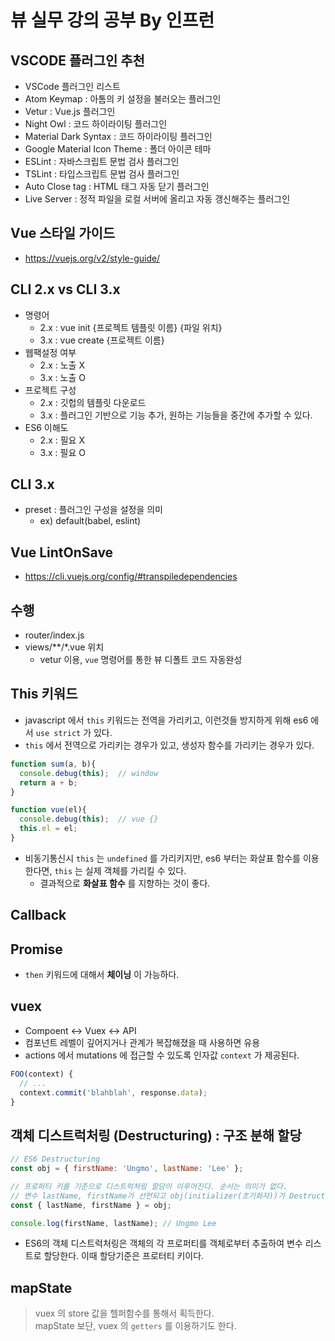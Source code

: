 # 뷰 실무 강의 공부 By 인프런

## VSCODE 플러그인 추천
* VSCode 플러그인 리스트
* Atom Keymap : 아톰의 키 설정을 불러오는 플러그인
* Vetur : Vue.js 플러그인
* Night Owl : 코드 하이라이팅 플러그인
* Material Dark Syntax : 코드 하이라이팅 플러그인
* Google Material Icon Theme : 폴더 아이콘 테마
* ESLint : 자바스크립트 문법 검사 플러그인
* TSLint : 타입스크립트 문법 검사 플러그인
* Auto Close tag : HTML 태그 자동 닫기 플러그인
* Live Server : 정적 파일을 로컬 서버에 올리고 자동 갱신해주는 플러그인

## Vue 스타일 가이드
* https://vuejs.org/v2/style-guide/

## CLI 2.x vs CLI 3.x
* 명령어
  * 2.x : vue init {프로젝트 템플릿 이름} {파일 위치}
  * 3.x : vue create {프로젝트 이름}
* 웹팩설정 여부
  * 2.x : 노출 X
  * 3.x : 노출 O
* 프로젝트 구성
  * 2.x : 깃헙의 템플릿 다운로드
  * 3.x : 플러그인 기반으로 기능 추가, 원하는 기능들을 중간에 추가할 수 있다.
* ES6 이해도
  * 2.x : 필요 X
  * 3.x : 필요 O

## CLI 3.x
* preset : 플러그인 구성을 설정을 의미
  * ex) default(babel, eslint)

## Vue LintOnSave
* https://cli.vuejs.org/config/#transpiledependencies

## 수행
* router/index.js
* views/**/*.vue 위치
  * vetur 이용, `vue` 명령어를 통한 뷰 디폴트 코드 자동완성

## This 키워드
* javascript 에서 `this` 키워드는 전역을 가리키고, 이런것들 방지하게 위해 es6 에서 `use strict` 가 있다.
* `this` 에서 전역으로 가리키는 경우가 있고, 생성자 함수를 가리키는 경우가 있다.
```javascript
function sum(a, b){
  console.debug(this);  // window
  return a + b;
}

function vue(el){
  console.debug(this);  // vue {}
  this.el = el;
}
```
* 비동기통신시 `this` 는 `undefined` 를 가리키지만, es6 부터는 화살표 함수를 이용한다면, `this` 는 실제 객체를 가리킬 수 있다.
  * 결과적으로 __화살표 함수__ 를 지향하는 것이 좋다.

## Callback
## Promise
* `then` 키워드에 대해서 __체이닝__ 이 가능하다.
## vuex
* Compoent <-> Vuex <-> API
* 컴포넌트 레벨이 깊어지거나 관계가 복잡해졌을 때 사용하면 유용
* actions 에서 mutations 에 접근할 수 있도록 인자값 `context` 가 제공된다.
```javascript
FOO(context) {
  // ...
  context.commit('blahblah', response.data);
}
```

## 객체 디스트럭처링 (Destructuring) : 구조 분해 할당
```javascript
// ES6 Destructuring
const obj = { firstName: 'Ungmo', lastName: 'Lee' };

// 프로퍼티 키를 기준으로 디스트럭처링 할당이 이루어진다. 순서는 의미가 없다.
// 변수 lastName, firstName가 선언되고 obj(initializer(초기화자))가 Destructuring(비구조화, 파괴)되어 할당된다.
const { lastName, firstName } = obj;

console.log(firstName, lastName); // Ungmo Lee
```
* ES6의 객체 디스트럭처링은 객체의 각 프로퍼티를 객체로부터 추출하여 변수 리스트로 할당한다. 이때 할당기준은 프로터티 키이다.

## mapState
> vuex 의 store 값을 헬퍼함수를 통해서 획득한다.   
> mapState 보단, vuex 의 `getters` 를 이용하기도 한다.

